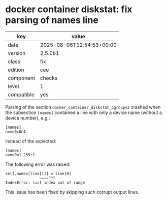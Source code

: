 [//]: # (werk v2)
# docker container diskstat: fix parsing of names line

key        | value
---------- | ---
date       | 2025-08-06T12:54:53+00:00
version    | 2.5.0b1
class      | fix
edition    | cee
component  | checks
level      | 1
compatible | yes

Parsing of the section `docker_container_diskstat_cgroupv2` crashed when the
subsection `[names]` contained a line with only a device name (without a device
number), e.g.:

```
[names]
nvme0c0n1
```

instead of the expected:

```
[names]
nvme0n1 259:1
```

The following error was raised:

```
self.names[line[1]] = line[0]
               ~~~~^^^
IndexError: list index out of range
```

This issue has been fixed by skipping such corrupt output lines.
